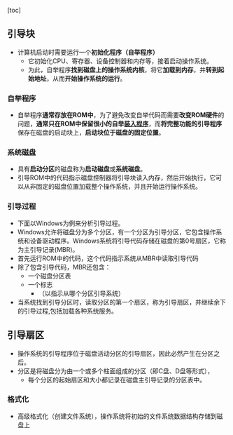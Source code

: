 [toc]

## 引导块

- 计算机启动时需要运行一个**初始化程序（自举程序）**
  - 它初始化CPU、寄存器、设备控制器和内存等，接着启动操作系统。
  - 为此，自举程序**找到磁盘上的操作系统内核**，将它**加载到内存**，并**转到起始地址**，从而**开始操作系统的运行**。

### 自举程序

- 自举程序**通常存放在ROM中**，为了避免改变自举代码而需要**改变ROM硬件**的问题，**通常只在ROM中保留很小的自举<u>装入程序</u>**，而**将完整功能的引导程序**保存在磁盘的启动块上，**启动块位于磁盘的固定位置**。

### 系统磁盘

- 具有**启动分区**的磁盘称为**启动磁盘**或**系统磁盘**。
- 引导ROM中的代码指示磁盘控制器将引导块读入内存，然后开始执行，它可以从非固定的磁盘位置加载整个操作系统，并且开始运行操作系统。

### 引导过程

- 下面以Windows为例来分析引导过程。
- Windows允许将磁盘分为多个分区，有一个分区为引导分区，它包含操作系统和设备驱动程序。Windows系统将引导代码存储在磁盘的第0号扇区，它称为主引导记录(MBR)。
- 首先运行ROM中的代码，这个代码指示系统从MBR中读取引导代码
- 除了包含引导代码，MBR还包含：
  - 一个磁盘分区表
  - 一个标志
    - （以指示从哪个分区引导系统）
- 当系统找到引导分区时，读取分区的第一个扇区，称为引导扇区，并继续余下的引导过程,包括加载各种系统服务。

## 引导扇区

- 操作系统的引导程序位于磁盘活动分区的引导扇区，因此必然产生在分区之后。
- 分区是将磁盘分为由一个或多个柱面组成的分区（即C盘、D盘等形式），
  - 每个分区的起始扇区和大小都记录在磁盘主引导记录的分区表中。

### 格式化

- 高级格式化（创建文件系统），操作系统将初始的文件系统数据结构存储到磁盘上